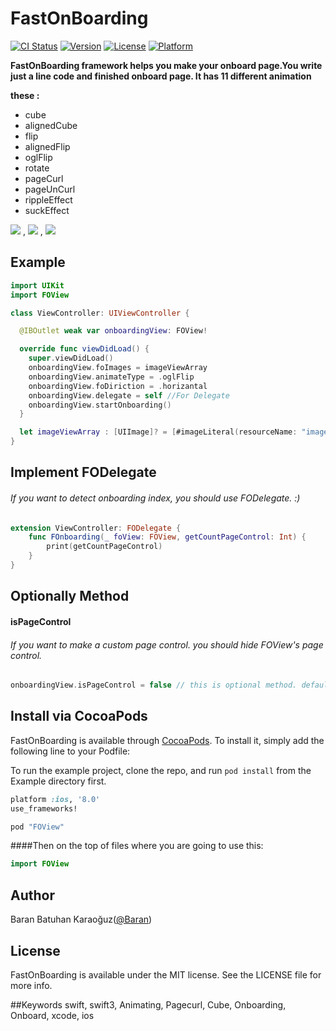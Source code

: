 # FastOnBoarding

[![CI Status](http://img.shields.io/travis/baran.karaoguz@ogr.sakarya.edu.tr/FastOnBoarding.svg?style=flat)](https://travis-ci.org/baran.karaoguz@ogr.sakarya.edu.tr/FastOnBoarding)
[![Version](https://img.shields.io/cocoapods/v/FastOnBoarding.svg?style=flat)](http://cocoapods.org/pods/FastOnBoarding)
[![License](https://img.shields.io/cocoapods/l/FastOnBoarding.svg?style=flat)](http://cocoapods.org/pods/FastOnBoarding)
[![Platform](https://img.shields.io/cocoapods/p/FastOnBoarding.svg?style=flat)](http://cocoapods.org/pods/FastOnBoarding)

**FastOnBoarding framework helps you make your onboard page.You write just a line code  and finished onboard page. It has 11 different animation**

**these :**
- cube
- alignedCube
- flip
- alignedFlip
- oglFlip
- rotate
- pageCurl
- pageUnCurl
- rippleEffect
- suckEffect



![](https://media.giphy.com/media/l4FGysXyvvZsR9f68/giphy.gif) ,    ![](https://media.giphy.com/media/3oKIP8pPkC8BG88qKQ/giphy.gif) ,    ![](https://media.giphy.com/media/l4FGwALpCwhtiscZG/giphy.gif)







## Example

```swift
import UIKit
import FOView

class ViewController: UIViewController {

  @IBOutlet weak var onboardingView: FOView!

  override func viewDidLoad() {
    super.viewDidLoad()
    onboardingView.foImages = imageViewArray
    onboardingView.animateType = .oglFlip
    onboardingView.foDiriction = .horizantal
    onboardingView.delegate = self //For Delegate
    onboardingView.startOnboarding()
  }

  let imageViewArray : [UIImage]? = [#imageLiteral(resourceName: "image1"),#imageLiteral(resourceName: "image2"),#imageLiteral(resourceName: "image3")]
}


```

## Implement FODelegate
###### If you want to detect onboarding index, you should use FODelegate. :)

```swift
extension ViewController: FODelegate {
    func FOnboarding(_ foView: FOView, getCountPageControl: Int) {
        print(getCountPageControl)
    }
}
```

## Optionally Method
#### isPageControl
###### If you want to make a custom page control. you should hide FOView's page control.
```swift
onboardingView.isPageControl = false // this is optional method. default = true
```

## Install via CocoaPods

FastOnBoarding is available through [CocoaPods](http://cocoapods.org). To install
it, simply add the following line to your Podfile:

To run the example project, clone the repo, and run `pod install` from the Example directory first.

```ruby
platform :ios, '8.0'
use_frameworks!

pod "FOView"
```

####Then on the top of files where you are going to use this:
```swift
import FOView
```


## Author

Baran Batuhan Karaoğuz([@Baran](https://github.com/barankaraoguzzz))

## License

FastOnBoarding is available under the MIT license. See the LICENSE file for more info.

##Keywords swift, swift3, Animating, Pagecurl, Cube, Onboarding, Onboard, xcode, ios

